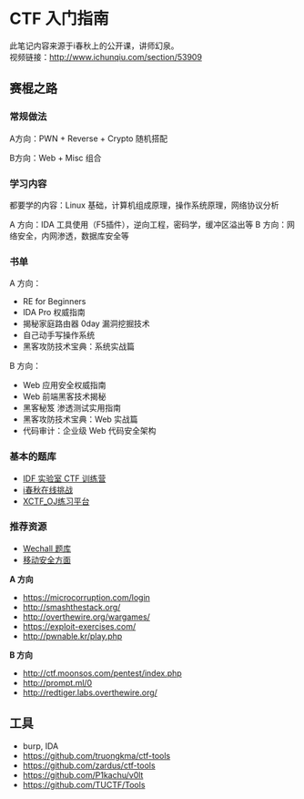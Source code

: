 # CTF 入门指南

此笔记内容来源于i春秋上的公开课，讲师幻泉。  
视频链接：http://www.ichunqiu.com/section/53909

## 赛棍之路

### 常规做法

A方向：PWN + Reverse + Crypto 随机搭配

B方向：Web + Misc 组合

### 学习内容

都要学的内容：Linux 基础，计算机组成原理，操作系统原理，网络协议分析

A 方向：IDA 工具使用（F5插件），逆向工程，密码学，缓冲区溢出等
B 方向：网络安全，内网渗透，数据库安全等

### 书单

A 方向：

- RE for Beginners
- IDA Pro 权威指南
- 揭秘家庭路由器 0day 漏洞挖掘技术
- 自己动手写操作系统
- 黑客攻防技术宝典：系统实战篇

B 方向：

- Web 应用安全权威指南
- Web 前端黑客技术揭秘
- 黑客秘笈 渗透测试实用指南
- 黑客攻防技术宝典：Web 实战篇
- 代码审计：企业级 Web 代码安全架构

### 基本的题库

- [IDF 实验室 CTF 训练营](http://ctf.idf.cn/)
- [i春秋在线挑战](http://www.ichunqiu.com/tiaozhans)
- [XCTF_OJ练习平台](http://oj.xctf.org.cn/)

### 推荐资源

- [Wechall 题库](http://www.wechall.net/challs)
- [移动安全方面](http://canyouhack.it/)

**A 方向**

- https://microcorruption.com/login
- http://smashthestack.org/
- http://overthewire.org/wargames/
- https://exploit-exercises.com/
- http://pwnable.kr/play.php

**B 方向**

- http://ctf.moonsos.com/pentest/index.php
- http://prompt.ml/0
- http://redtiger.labs.overthewire.org/


## 工具

- burp, IDA
- https://github.com/truongkma/ctf-tools
- https://github.com/zardus/ctf-tools
- https://github.com/P1kachu/v0lt
- https://github.com/TUCTF/Tools



